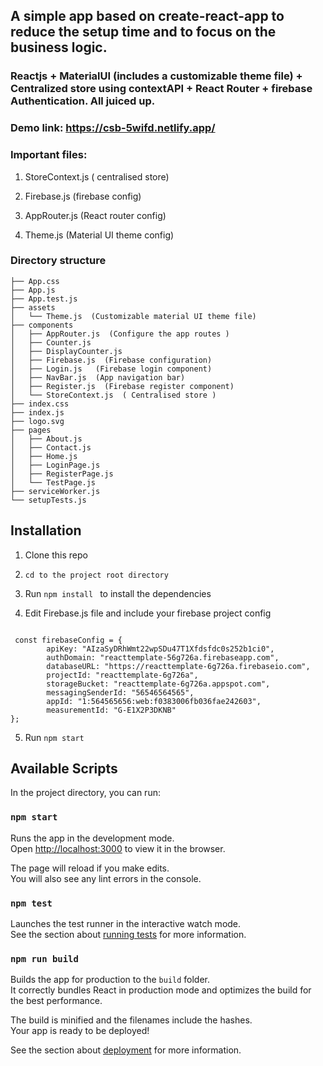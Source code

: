 ## A simple app based on create-react-app to reduce the setup time and to focus on the business logic. 

### Reactjs + MaterialUI (includes a customizable theme file) + Centralized store using contextAPI + React Router + firebase Authentication. All juiced up. 

### Demo link: https://csb-5wifd.netlify.app/

### Important files:

1) StoreContext.js ( centralised store)

2) Firebase.js (firebase config)

3) AppRouter.js (React router config)

4) Theme.js (Material UI theme config)


### Directory structure

```
├── App.css
├── App.js
├── App.test.js
├── assets
│   └── Theme.js  (Customizable material UI theme file)
├── components
│   ├── AppRouter.js  (Configure the app routes )
│   ├── Counter.js 
│   ├── DisplayCounter.js
│   ├── Firebase.js  (Firebase configuration)
│   ├── Login.js   (Firebase login component)
│   ├── NavBar.js  (App navigation bar)
│   ├── Register.js  (Firebase register component)
│   └── StoreContext.js  ( Centralised store ) 
├── index.css
├── index.js
├── logo.svg
├── pages  
│   ├── About.js
│   ├── Contact.js
│   ├── Home.js
│   ├── LoginPage.js
│   ├── RegisterPage.js
│   └── TestPage.js
├── serviceWorker.js
└── setupTests.js
```

## Installation


1) Clone this repo

2) `cd to the project root directory `

 3) Run `npm install ` to install the dependencies

 4) Edit Firebase.js file and include your firebase project config

```

 const firebaseConfig = {
        apiKey: "AIzaSyDRhWmt22wpSDu47T1Xfdsfdc0s252b1ci0",
        authDomain: "reacttemplate-56g726a.firebaseapp.com",
        databaseURL: "https://reacttemplate-6g726a.firebaseio.com",
        projectId: "reacttemplate-6g726a",
        storageBucket: "reacttemplate-6g726a.appspot.com",
        messagingSenderId: "56546564565",
        appId: "1:564565656:web:f0383006fb036fae242603",
        measurementId: "G-E1X2P3DKNB"
};

```

 5) Run `npm start`



## Available Scripts

In the project directory, you can run:

### `npm start`

Runs the app in the development mode.<br />
Open [http://localhost:3000](http://localhost:3000) to view it in the browser.

The page will reload if you make edits.<br />
You will also see any lint errors in the console.

### `npm test`

Launches the test runner in the interactive watch mode.<br />
See the section about [running tests](https://facebook.github.io/create-react-app/docs/running-tests) for more information.

### `npm run build`

Builds the app for production to the `build` folder.<br />
It correctly bundles React in production mode and optimizes the build for the best performance.

The build is minified and the filenames include the hashes.<br />
Your app is ready to be deployed!

See the section about [deployment](https://facebook.github.io/create-react-app/docs/deployment) for more information.

